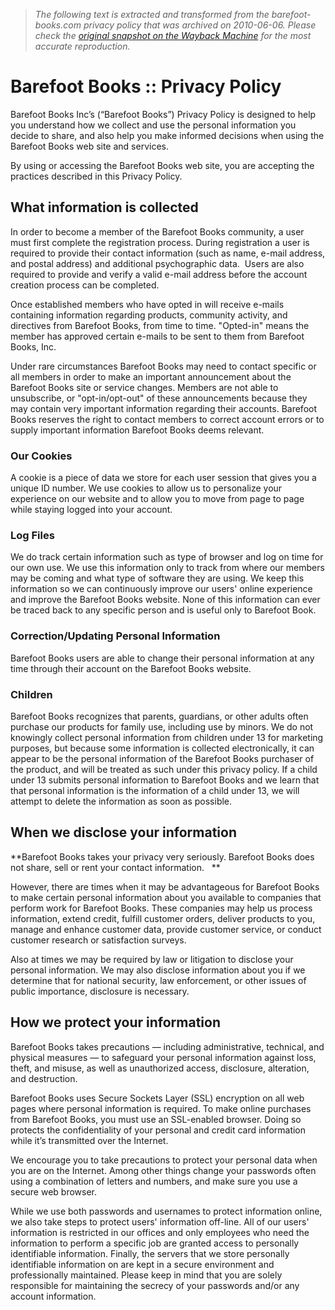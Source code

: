 > *The following text is extracted and transformed from the barefoot-books.com privacy policy that was archived on 2010-06-06. Please check the [original snapshot on the Wayback Machine](https://web.archive.org/web/20100606024116id_/http%3A//www.barefoot-books.com/privacy_policy) for the most accurate reproduction.*

# Barefoot Books :: Privacy Policy

Barefoot Books Inc’s (“Barefoot Books”) Privacy Policy is designed to help you understand how we collect and use the personal information you decide to share, and also help you make informed decisions when using the Barefoot Books web site and services.

By using or accessing the Barefoot Books web site, you are accepting the practices described in this Privacy Policy.

## What information is collected

In order to become a member of the Barefoot Books community, a user must first complete the registration process. During registration a user is required to provide their contact information (such as name, e-mail address, and postal address) and additional psychographic data.  Users are also required to provide and verify a valid e-mail address before the account creation process can be completed.

Once established members who have opted in will receive e-mails containing information regarding products, community activity, and directives from Barefoot Books, from time to time. "Opted-in" means the member has approved certain e-mails to be sent to them from Barefoot Books, Inc.

Under rare circumstances Barefoot Books may need to contact specific or all members in order to make an important announcement about the Barefoot Books site or service changes. Members are not able to unsubscribe, or "opt-in/opt-out" of these announcements because they may contain very important information regarding their accounts. Barefoot Books reserves the right to contact members to correct account errors or to supply important information Barefoot Books deems relevant.

### Our Cookies

A cookie is a piece of data we store for each user session that gives you a unique ID number. We use cookies to allow us to personalize your experience on our website and to allow you to move from page to page while staying logged into your account.

### Log Files

We do track certain information such as type of browser and log on time for our own use. We use this information only to track from where our members may be coming and what type of software they are using. We keep this information so we can continuously improve our users' online experience and improve the Barefoot Books website. None of this information can ever be traced back to any specific person and is useful only to Barefoot Book.

### Correction/Updating Personal Information

Barefoot Books users are able to change their personal information at any time through their account on the Barefoot Books website.

### Children

Barefoot Books recognizes that parents, guardians, or other adults often purchase our products for family use, including use by minors. We do not knowingly collect personal information from children under 13 for marketing purposes, but because some information is collected electronically, it can appear to be the personal information of the Barefoot Books purchaser of the product, and will be treated as such under this privacy policy. If a child under 13 submits personal information to Barefoot Books and we learn that that personal information is the information of a child under 13, we will attempt to delete the information as soon as possible.

## When we disclose your information

**Barefoot Books takes your privacy very seriously. Barefoot Books does not share, sell or rent your contact information.   **

However, there are times when it may be advantageous for Barefoot Books to make certain personal information about you available to companies that perform work for Barefoot Books. These companies may help us process information, extend credit, fulfill customer orders, deliver products to you, manage and enhance customer data, provide customer service, or conduct customer research or satisfaction surveys.

Also at times we may be required by law or litigation to disclose your personal information. We may also disclose information about you if we determine that for national security, law enforcement, or other issues of public importance, disclosure is necessary.

## How we protect your information

Barefoot Books takes precautions — including administrative, technical, and physical measures — to safeguard your personal information against loss, theft, and misuse, as well as unauthorized access, disclosure, alteration, and destruction.

Barefoot Books uses Secure Sockets Layer (SSL) encryption on all web pages where personal information is required. To make online purchases from Barefoot Books, you must use an SSL-enabled browser. Doing so protects the confidentiality of your personal and credit card information while it’s transmitted over the Internet.

We encourage you to take precautions to protect your personal data when you are on the Internet. Among other things change your passwords often using a combination of letters and numbers, and make sure you use a secure web browser.

While we use both passwords and usernames to protect information online, we also take steps to protect users' information off-line. All of our users' information is restricted in our offices and only employees who need the information to perform a specific job are granted access to personally identifiable information. Finally, the servers that we store personally identifiable information on are kept in a secure environment and professionally maintained. Please keep in mind that you are solely responsible for maintaining the secrecy of your passwords and/or any account information.
